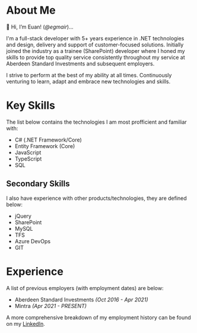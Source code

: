 # About Me
👋 Hi, I’m Euan! (*@egmair*)...

I'm a full-stack developer with 5+ years experience in .NET technologies and design, delivery and support of customer-focused solutions. Initially joined the industry as a trainee (SharePoint) developer where I honed my skills to provide top quality service consistently throughout my service at Aberdeen Standard Investments and subsequent employers.

I strive to perform at the best of my ability at all times. Continuously venturing to learn, adapt and embrace new technologies and skills.

# Key Skills
The list below contains the technologies I am most profficient and familiar with:
- C# (.NET Framework/Core)
- Entity Framework (Core)
- JavaScript
- TypeScript
- SQL

## Secondary Skills
I also have experience with other products/technologies, they are defined below:
- jQuery
- SharePoint
- MySQL
- TFS
- Azure DevOps
- GIT

# Experience
A list of previous employers (with employment dates) are below:
- Aberdeen Standard Investments *(Oct 2016 - Apr 2021)*
- Mintra *(Apr 2021 - PRESENT)*

A more comprehensive breakdown of my employment history can be found on my [LinkedIn](https://www.linkedin.com/in/euangmair/).
